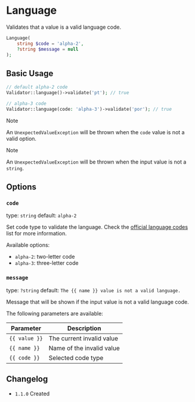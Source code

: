 # Language

Validates that a value is a valid language code.

```php
Language(
    string $code = 'alpha-2',
    ?string $message = null
);
```

## Basic Usage

```php
// default alpha-2 code
Validator::language()->validate('pt'); // true

// alpha-3 code
Validator::language(code: 'alpha-3')->validate('por'); // true
```

> [!NOTE]
> An `UnexpectedValueException` will be thrown when the `code` value is not a valid option.

> [!NOTE]
> An `UnexpectedValueException` will be thrown when the input value is not a `string`.

## Options

### `code`

type: `string` default: `alpha-2`

Set code type to validate the language. 
Check the [official language codes](https://en.wikipedia.org/wiki/List_of_ISO_639_language_codes) list for more information.

Available options:

- `alpha-2`: two-letter code
- `alpha-3`: three-letter code

### `message`

type: `?string` default: `The {{ name }} value is not a valid language.`

Message that will be shown if the input value is not a valid language code.

The following parameters are available:

| Parameter     | Description               |
|---------------|---------------------------|
| `{{ value }}` | The current invalid value |
| `{{ name }}`  | Name of the invalid value |
| `{{ code }}`  | Selected code type        |

## Changelog

- `1.1.0` Created
